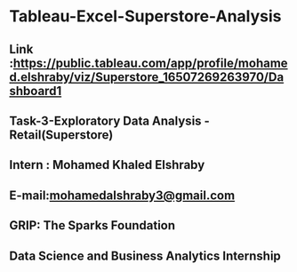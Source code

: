 # Tableau-Excel-Superstore-Analysis
## Link :https://public.tableau.com/app/profile/mohamed.elshraby/viz/Superstore_16507269263970/Dashboard1
## Task-3-Exploratory Data Analysis - Retail(Superstore)
## Intern : Mohamed Khaled Elshraby
## E-mail:mohamedalshraby3@gmail.com
## GRIP: The Sparks Foundation
## Data Science and Business Analytics Internship
